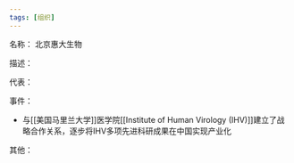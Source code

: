 ```yaml
---
tags: [组织]
---
```


名称：
北京惠大生物

描述：

代表：

事件：
- 与[[美国马里兰大学]]医学院[[Institute of Human Virology (IHV)]]建立了战略合作关系，逐步将IHV多项先进科研成果在中国实现产业化

其他：
